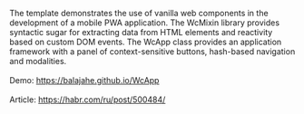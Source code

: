 
The template demonstrates the use of vanilla web components in the development of a mobile PWA application. 
The WcMixin library provides syntactic sugar for extracting data from HTML elements and reactivity based on custom DOM events. 
The WcApp class provides an application framework with a panel of context-sensitive buttons, hash-based navigation and modalities.
<br><br>
Demo: https://balajahe.github.io/WcApp
<br><br>
Article: https://habr.com/ru/post/500484/
